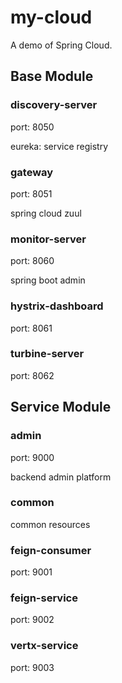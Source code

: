 # my-cloud

A demo of Spring Cloud.

## Base Module

### discovery-server

port: 8050

eureka: service registry

### gateway

port: 8051

spring cloud zuul

### monitor-server

port: 8060

spring boot admin

### hystrix-dashboard

port: 8061

### turbine-server

port: 8062

## Service Module

### admin

port: 9000

backend admin platform

### common

common resources

### feign-consumer

port: 9001

### feign-service

port: 9002   
### vertx-service   
port: 9003
